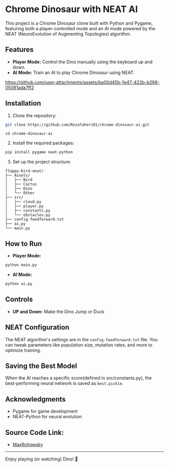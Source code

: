 # Chrome Dinosaur with NEAT AI

This project is a Chrome Dinosaur clone built with Python and Pygame, featuring both a player-controlled mode and an AI mode powered by the NEAT (NeuroEvolution of Augmenting Topologies) algorithm.

## Features

- **Player Mode:** Control the Dino manually using the keyboard up and down.
- **AI Mode:** Train an AI to play Chrome Dinosaur using NEAT.

https://github.com/user-attachments/assets/ba00d45b-1e47-422b-b268-05091ada7ff2

## Installation

1. Clone the repository:

```sh
git clone https://github.com/RezaTaheri01/chrome-dinosaur-ai.git
```
```
cd chrome-dinosaur-ai
```

2. Install the required packages:

```sh
pip install pygame neat-python
```

3. Set up the project structure:

```
flappy-bird-neat/
├── Assets/
│   ├── Bird
│   ├── Cactus
│   ├── Dino
│   └── Other
├── src/
│   ├── cloud.py
│   ├── player.py
│   ├── constants.py
│   └── obstacles.py
├── config-feedforward.txt
├── ai.py
└── main.py

```

## How to Run

- **Player Mode:**

```sh
python main.py
```

- **AI Mode:**
  
```sh
python ai.py
```

## Controls

- **UP and Down:** Make the Dino Jump or Duck

## NEAT Configuration

The NEAT algorithm's settings are in the `config-feedforward.txt` file. You can tweak parameters like population size, mutation rates, and more to optimize training.

## Saving the Best Model

When the AI reaches a specific score(defined in src/constants.py), the best-performing neural network is saved as `best.pickle`.

## Acknowledgments

- Pygame for game development
- NEAT-Python for neural evolution

## Source Code Link:
- [MaxRohowsky](https://github.com/MaxRohowsky/chrome-dinosaur)

---

Enjoy playing (or watching) Dino! 🦖

